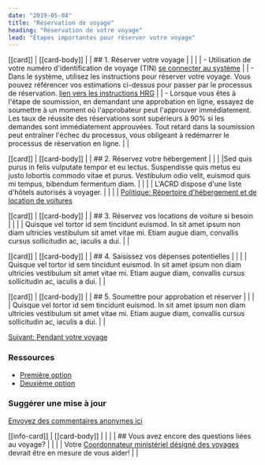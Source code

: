 ```yaml
---
date: "2019-05-04"
title: "Réservation de voyage"
heading: "Réservation de votre voyage"
lead: "Étapes importantes pour réserver votre voyage"
---
```


<div class="content-left col-xs-12 col-sm-12 col-md-8">

[[card]]
| [[card-body]]
| | ## 1. Réserver votre voyage
| |
| | - Utilisation de votre numéro d'identification de voyage (TIN) [se connecter au système](https://isuite6.hrgworldwide.com/gcportal/fr-ca/sts.aspx)
| | - Dans le système, utilisez les instructions pour réserver votre voyage. Vous pouvez référencer vos estimations ci-dessus pour passer par le processus de réservation. [lien vers les instructions HRG](/)
| | - Lorsque vous êtes à l'étape de soumission, en demandant une approbation en ligne, essayez de soumettre à un moment où l'approbateur peut l'approuver immédiatement. Les taux de réussite des réservations sont supérieurs à 90% si les demandes sont immédiatement approuvées. Tout retard dans la soumission peut entraîner l'échec du processus, vous obligeant à redémarrer le processus de réservation en ligne.
| |

[[card]]
| [[card-body]]
| | ## 2. Réservez votre hébergement
| |
| |Sed quis purus in felis vulputate tempor et eu lectus. Suspendisse quis metus eu justo lobortis commodo vitae et purus. Vestibulum odio velit, euismod quis mi tempus, bibendum fermentum diam.
| |
| | L'ACRD dispose d'une liste d'hôtels autorisés à voyager.
| |
| | [Politique: Répertoire d'hébergement et de location de voitures](https://rehelv-acrd.tpsgc-pwgsc.gc.ca/acrds/index-fra.aspx)

[[card]]
| [[card-body]]
| | ## 3. Réservez vos locations de voiture si besoin
| |
| | Quisque vel tortor id sem tincidunt euismod. In sit amet ipsum non diam ultricies vestibulum sit amet vitae mi. Etiam augue diam, convallis cursus sollicitudin ac, iaculis a dui.
| |

[[card]]
| [[card-body]]
| | ## 4. Saisissez vos dépenses potentielles
| |
| | Quisque vel tortor id sem tincidunt euismod. In sit amet ipsum non diam ultricies vestibulum sit amet vitae mi. Etiam augue diam, convallis cursus sollicitudin ac, iaculis a dui.
| |

[[card]]
| [[card-body]]
| | ## 5. Soumettre pour approbation et réserver
| |
| | Quisque vel tortor id sem tincidunt euismod. In sit amet ipsum non diam ultricies vestibulum sit amet vitae mi. Etiam augue diam, convallis cursus sollicitudin ac, iaculis a dui.
| |

[Suivant: Pendant votre voyage](/fr/during)

</div>

<div class="content-right col-xs-6 col-md-4">

### Ressources
* [Première option](/)
* [Deuxième option](/)

### Suggérer une mise à jour
[Envoyez des commentaires anonymes ici](https://docs.google.com/forms/d/e/1FAIpQLSf9y3VY3ADLpQ4kQLGvOo4cIdEEi5Hs3en-0lWRc4wQeTRheg/viewform)

[[info-card]]
| [[card-body]]
| |
| | ## Vous avez encore des questions liées au voyage?
| |
| | Votre [Coordonnateur ministériel désigné des voyages](https://www.tbs-sct.gc.ca/ap/list-liste/dtc-cmv-eng.asp) devrait être en mesure de vous aider!
| |

</div>
